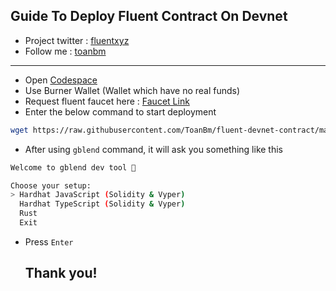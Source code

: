 ## Guide To Deploy Fluent Contract On Devnet
- Project twitter : [fluentxyz](https://x.com/fluentxyz)
- Follow me : [toanbm](https://x.com/buiminhtoan1985)
---
- Open [Codespace](https://github.com/codespaces) 
- Use Burner Wallet (Wallet which have no real funds)
- Request fluent faucet here : [Faucet Link](https://faucet.dev.thefluent.xyz/)
- Enter the below command to start deployment
```bash
wget https://raw.githubusercontent.com/ToanBm/fluent-devnet-contract/main/fluent-devnet-contract.sh && chmod +x fluent-devnet-contract.sh && ./fluent-devnet-contract.sh
```
- After using `gblend` command, it will ask you something like this
```bash
Welcome to gblend dev tool 🚀

Choose your setup:
> Hardhat JavaScript (Solidity & Vyper)
  Hardhat TypeScript (Solidity & Vyper)
  Rust
  Exit
```
- Press `Enter`

  ## Thank you!
